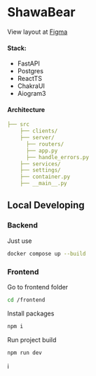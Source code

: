 # ShawaBear

View layout at [Figma](https://www.figma.com/design/XvUYgGWgPnsX1pYS7OPXPV/%D0%A8%D0%B0%D1%83%D1%80%D0%BC%D0%B0?node-id=0-1&t=pZNpopnCjBgGSWh9-1)

#### Stack:
- FastAPI
- Postgres
- ReactTS
- ChakraUI
- Aiogram3

#### Architecture

```yaml
├── src
    ├── clients/
    ├── server/
      ├── routers/
      ├── app.py
      ├── handle_errors.py
    ├── services/
    ├── settings/
    ├── container.py
    ├── __main__.py
```

## Local Developing

### Backend

Just use
```bash
docker compose up --build
```

### Frontend

Go to frontend folder
```bash
cd /frontend
```

Install packages
```bash
npm i
```

Run project build
```bash
npm run dev
```
i